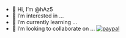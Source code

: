 - 👋 Hi, I’m @hAz5
- 👀 I’m interested in ...
- 🌱 I’m currently learning ...
- 💞️ I’m looking to collaborate on ...
[![paypal](https://www.paypalobjects.com/en_US/i/btn/btn_donateCC_LG.gif)](hadi.alizadeh8167@gmail.com)

<!---
hAz5/hAz5 is a ✨ special ✨ repository because its `README.md` (this file) appears on your GitHub profile.
You can click the Preview link to take a look at your changes.
--->

